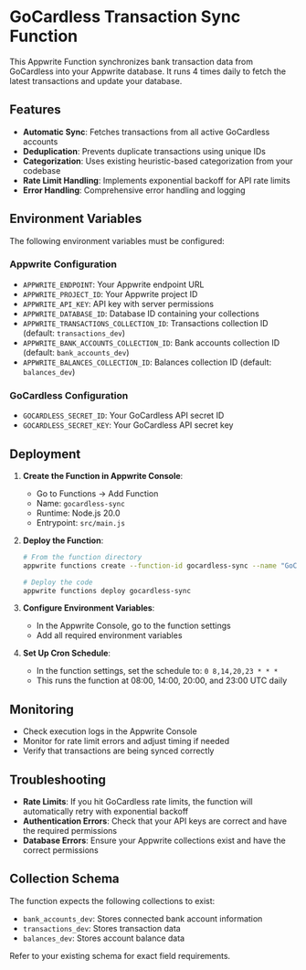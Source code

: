 # GoCardless Transaction Sync Function

This Appwrite Function synchronizes bank transaction data from GoCardless into your Appwrite database. It runs 4 times daily to fetch the latest transactions and update your database.

## Features

- **Automatic Sync**: Fetches transactions from all active GoCardless accounts
- **Deduplication**: Prevents duplicate transactions using unique IDs
- **Categorization**: Uses existing heuristic-based categorization from your codebase
- **Rate Limit Handling**: Implements exponential backoff for API rate limits
- **Error Handling**: Comprehensive error handling and logging

## Environment Variables

The following environment variables must be configured:

### Appwrite Configuration
- `APPWRITE_ENDPOINT`: Your Appwrite endpoint URL
- `APPWRITE_PROJECT_ID`: Your Appwrite project ID
- `APPWRITE_API_KEY`: API key with server permissions
- `APPWRITE_DATABASE_ID`: Database ID containing your collections
- `APPWRITE_TRANSACTIONS_COLLECTION_ID`: Transactions collection ID (default: `transactions_dev`)
- `APPWRITE_BANK_ACCOUNTS_COLLECTION_ID`: Bank accounts collection ID (default: `bank_accounts_dev`)
- `APPWRITE_BALANCES_COLLECTION_ID`: Balances collection ID (default: `balances_dev`)

### GoCardless Configuration
- `GOCARDLESS_SECRET_ID`: Your GoCardless API secret ID
- `GOCARDLESS_SECRET_KEY`: Your GoCardless API secret key

## Deployment

1. **Create the Function in Appwrite Console**:
   - Go to Functions → Add Function
   - Name: `gocardless-sync`
   - Runtime: Node.js 20.0
   - Entrypoint: `src/main.js`

2. **Deploy the Function**:
   ```bash
   # From the function directory
   appwrite functions create --function-id gocardless-sync --name "GoCardless Sync" --runtime node-20.0 --entrypoint src/main.js

   # Deploy the code
   appwrite functions deploy gocardless-sync
   ```

3. **Configure Environment Variables**:
   - In the Appwrite Console, go to the function settings
   - Add all required environment variables

4. **Set Up Cron Schedule**:
   - In the function settings, set the schedule to: `0 8,14,20,23 * * *`
   - This runs the function at 08:00, 14:00, 20:00, and 23:00 UTC daily

## Monitoring

- Check execution logs in the Appwrite Console
- Monitor for rate limit errors and adjust timing if needed
- Verify that transactions are being synced correctly

## Troubleshooting

- **Rate Limits**: If you hit GoCardless rate limits, the function will automatically retry with exponential backoff
- **Authentication Errors**: Check that your API keys are correct and have the required permissions
- **Database Errors**: Ensure your Appwrite collections exist and have the correct permissions

## Collection Schema

The function expects the following collections to exist:

- `bank_accounts_dev`: Stores connected bank account information
- `transactions_dev`: Stores transaction data
- `balances_dev`: Stores account balance data

Refer to your existing schema for exact field requirements.
